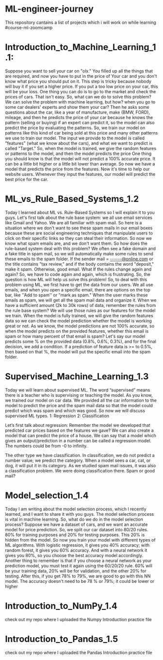 # ML-engineer-journey
This repository cantains a list of projects which i will work on while learning #course-ml-zoomcamp





# Introduction_to_Machine_Learning_1.1:
Suppose you want to sell your car on "olx." You filled up all the things that are required, and now you have to put in the price of
Your car and you don't know what price you should put on it. This step is tricky because nobody will buy it if you set a higher price.
If you put a too low price on your car, this will be your loss. One thing you can do is to go to the market and check the prices of cars.
That isn't easy. So, what can we do to solve this problem?
We can solve the problem with machine learning, but how? when you go to some car dealers' experts and show them your car? Then he asks some questions about the car, like a year of manufacture, make (BMW, FORD), mileage, and then he predicts the price of your car because he knows the pattern (selling or buying) if an expert can predict it, so the model can also predict the price by evaluating the patterns. So, we train our model on patterns like this kind of car being sold at this price and many other patterns we use to train our model. The input we provide to the model is called "features" (what we know about the cars), and what we want to predict is called "Target." So, when the model is trained, we give the random features or patterns to the model, and then the model predicts the price One thing you should know is that the model will not predict a 100% accurate price. It can be a little bit higher or a little bit lower than average. So now we have a model that predicts the price from the features. Now it's time to help our website users. Whenever they input the features, our model will predict the best price for the car.


# ML_vs_Rule_Based_Systems_1.2
Today I learned about ML vs. Rule-Based Systems so I will explain it to you guys.
Let's first talk about the rule base system: we all use email services like Gmail and Yahoo. We are all familiar with spam mail. So here is a situation where we don't want to see these spam mails in our email boxes because these are social engineering techniques that manipulate users to click on their specific links so they can steal their information. So now we know what spam emails are, and we don't want them. So how does the rule-based system deal with this problem? We often see a fake domain and a fake title in spam mail, so we will automatically make some rules to send these emails to the spam folder. If the sender mail = ------@online.com or the title contains "tax review," and if the body contains the word "deposit," make it spam. Otherwise, good email.
What If the rules change again and again? So, we have to code again and again, which is frustrating.
So, the question is how ML will help us solve this problem!
So, to deal with this problem using ML, we first have to get the data from our users. We all use emails, and when you open a specific email, there are options on the top bar, like ''Add to spam'' or "mark as spam." When the user marks these emails as spam, we will get all the spam mail data and organize it. When we have a sufficient amount (2k to 30k rows) of data, remember the rules from the rule base system? We will use those rules as our features for the model we train. When the model is fully trained, we will give the random features data so we can check the model prediction whether the model is working great or not. As we know, the model predictions are not 100% accurate, so when the model predicts on the provided features, whether this email is spam or how many percent of that email is spam? Let's say our model predicts some % on the provided data (0.8%, 0.6%, 0.3%), and for the final decision, we add a condition. If a prediction of feature data is >= to 0.5%, then based on that %, the model will put the specific email into the spam folder.



# Supervised_Machine_Learning_1.3

Today we will learn about supervised ML. The word “supervised” means there is a teacher who is supervising or teaching the model. As you know, we trained our model on car data. We provided all the car information to the model to predict the price and the spam mail data so that the model could predict which was spam and which was good.
So now we will discuss supervised ML types.
1: Regression
2: Classification
 
Let’s first talk about regression:
Remember the model we developed that predicted car prices based on the features we gave? We can also create a model that can predict the price of a house. We can say that a model which gives an output/prediction in a number can be called a regression model. The numbers could be from -0 to infinity.
 
The other type we have classification.
In classification, we do not predict a number value; we predict the category.
When a model sees a car, cat, or dog, it will put it in its category.
As we studied spam mail issues, it was also a classification problem. We were doing classification there. Spam or good mail?



# Model_selection_1.4

Today I am writing about the model selection process, which I recently learned, and I want to share it with you guys. The model selection process is vital in machine learning.
So, what do we do in the model selection process?
Suppose we have a dataset of cars, and we want an accurate model for price prediction.
So, we split our car dataset into 80/20 rules. 80% for training purposes and 20% for testing purposes.
This 20% is hidden from the model.
So now you train your model with different types of ML algorithms.
With logistic regression, it gives you 40% accuracy; with random forest, it gives you 60% accuracy.
And with a neural network it gives you 80%, so you choose the best accuracy model accordingly.
Another thing to remember is that if you choose a neural network as your prediction model, you must test it again using the 60/20/20 rule. 60% will be your training data, 20% will be for validation, and the other 20% for testing.
After this, if you get 78% to 79%, we are good to go with this NN model. The accuracy doesn't need to be 78 % or 79%; it could be lower or higher



# Introduction_to_NumPy_1.4
check out my repo where I uploaded the Numpy Introduction practice file



# Introduction_to_Pandas_1.5
check out my repo where I uploaded the Pandas Introduction practice file









